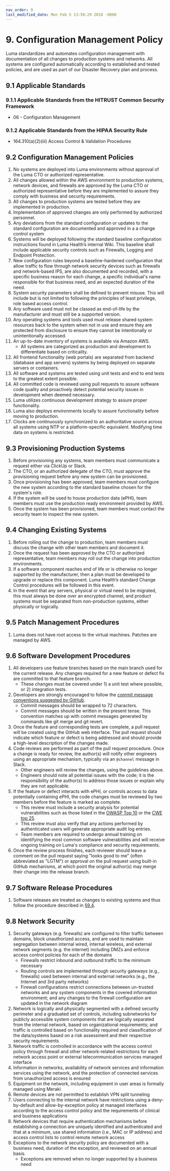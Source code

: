 ```yaml
---
nav_order: 9
last_modified_date: Mon Feb 5 13:50:29 2018 -0800
---
```


# 9. Configuration Management Policy

Luma standardizes and automates configuration management with documentation of all changes to production systems and networks. All systems are configured automatically according to established and tested policies, and are used as part of our Disaster Recovery plan and process.

## 9.1 Applicable Standards

### 9.1.1 Applicable Standards from the HITRUST Common Security Framework

* 06 - Configuration Management

### 9.1.2 Applicable Standards from the HIPAA Security Rule

* 164.310(a)(2)(iii) Access Control & Validation Procedures


## 9.2 Configuration Management Policies

1. No systems are deployed into Luma environments without approval of the Luma CTO or authorized representative.
1. All changes allowed within the AWS environment to production systems, network devices, and firewalls are approved by the Luma CTO or authorized representative before they are implemented to assure they comply with business and security requirements.
1. All changes to production systems are tested before they are implemented in production.
1. Implementation of approved changes are only performed by authorized personnel.
1. Any deviations from the standard configuration or updates to the standard configuration are documented and approved in a a change control system
1. Systems will be deployed following the standard baseline configuration instructions found in Luma Health’s internal Wiki. This baseline shall include applicable security controls such as Firewalls, Logging and Endpoint Protection.
1. New configuration rules beyond a baseline-hardened configuration that allow traffic to flow through network security devices such as firewalls and network-based IPS, are also documented and recorded, with a specific business reason for each change, a specific individual's name responsible for that business need, and an expected duration of the need.
1. System security parameters shall be defined to prevent misuse. This will include but is not limited to following the principles of least privilege, role based access control.
1. Any software used must not be classed as end-of-life by the manufacturer and must still be a supported version. 
1. Any operating systems and tools used must release shared system resources back to the system when not in use and ensure they are protected from disclosure to ensure they cannot be intentionally or unintentionally accessed. 
1. An up-to-date inventory of systems is available via Amazon AWS.
   * All systems are categorized as production and development to differentiate based on criticality.
1. All frontend functionality (web portals) are separated from backend (database and app servers) systems by being deployed on separate servers or containers.
1. All software and systems are tested using unit tests and end to end tests to the greatest extent possible.
1. All committed code is reviewed using pull requests to assure software code quality and proactively detect potential security issues in development when deemed necessary.
1. Luma utilizes continuous development strategy to assure proper functionality.
1. Luma also deploys environments locally to assure functionality before moving to production.
1. Clocks are continuously synchronized to an authoritative source across all systems using NTP or a platform-specific equivalent. Modifying time data on systems is restricted.


## 9.3 Provisioning Production Systems

1. Before provisioning any systems, team members must communicate a request either via ClickUp or Slack.
1. The CTO, or an authorized delegate of the CTO, must approve the provisioning request before any new system can be provisioned.
1. Once provisioning has been approved, team members must configure the new system according to the standard baseline chosen for the system's role.
1. If the system will be used to house production data (ePHI), team members must use the production ready environment provided by AWS.
1. Once the system has been provisioned, team members must contact the security team to inspect the new system.


## 9.4 Changing Existing Systems

1. Before rolling out the change to production, team members must discuss the change with other team members and document it.
1. Once the request has been approved by the CTO or authorized representative, team members may roll out the change into production environments.
1. If a software component reaches end of life or is otherwise no longer supported by the manufacturer, then a plan must be developed to upgrade or replace this component. Luma Health’s standard Change Control procedures will be followed in this event.
1. In the event that any servers, physical or virtual need to be migrated, this must always be done over an encrypted channel, and product systems must be separated from non-production systems, either physically or logically. 


## 9.5 Patch Management Procedures

1. Luma does not have root access to the virtual machines. Patches are managed by AWS.


## 9.6 Software Development Procedures

1. All developers use feature branches based on the main branch used for the current release. Any changes required for a new feature or defect fix are committed to that feature branch.
   * These changes must be covered under 1) a unit test where possible, or 2) integration tests.
1. Developers are strongly encouraged to follow the [commit message conventions suggested by GitHub](https://github.com/blog/926-shiny-new-commit-styles).
   * Commit messages should be wrapped to 72 characters.
   * Commit messages should be written in the present tense. This convention matches up with commit messages generated by commands like git merge and git revert.
1. Once the feature and corresponding tests are complete, a pull request will be created using the GitHub web interface. The pull request should indicate which feature or defect is being addressed and should provide a high-level description of the changes made.
1. Code reviews are performed as part of the pull request procedure. Once a change is ready for review, the author(s) will notify other engineers using an appropriate mechanism, typically via an `@channel` message in Slack.
   * Other engineers will review the changes, using the guidelines above.
   * Engineers should note all potential issues with the code; it is the responsibility of the author(s) to address those issues or explain why they are not applicable.
1. If the feature or defect interacts with ePHI, or controls access to data potentially containing ePHI, the code changes must be reviewed by two members before the feature is marked as complete.
   * This review must include a security analysis for potential vulnerabilities such as those listed in the [OWASP Top 10](https://www.owasp.org/index.php/Top10) or the [CWE top 25](http://cwe.mitre.org/top25/).
   * This review must also verify that any actions performed by authenticated users will generate appropriate audit log entries.
   * Team members are required to undergo annual training on identifying the most common software vulnerabilities and will receive ongoing training on Luma's compliance and security requirements.
1. Once the review process finishes, each reviewer should leave a comment on the pull request saying "looks good to me" (often abbreviated as "LGTM") or approval on the pull request using built-in GitHub mechanisms, at which point the original author(s) may merge their change into the release branch.


## 9.7 Software Release Procedures

1. Software releases are treated as changes to existing systems and thus follow the procedure described in [§9.4](#94-changing-existing-systems).


## 9.8 Network Security

1. Security gateways (e.g. firewalls) are configured to filter traffic between domains, block unauthorized access, and are used to maintain segregation between internal wired, internal wireless, and external network segments (e.g. the internet) including DMZs and enforce access control policies for each of the domains
   * Firewalls restrict inbound and outbound traffic to the minimum necessary
   * Routing controls are implemented through security gateways (e.g., firewalls) used between internal and external networks (e.g., the Internet and 3rd party networks)
   * Firewall configurations restrict connections between un-trusted networks and any system components in the covered information environment; and any changes to the firewall configuration are updated in the network diagram
1. Network is logically and physically segmented with a defined security perimeter and a graduated set of controls, including subnetworks for publicly accessible system components that are logically separated from the internal network, based on organizational requirements; and traffic is controlled based on functionality required and classification of the data/systems based on a risk assessment and their respective security requirements
1. Network traffic is controlled in accordance with the access control policy through firewall and other network-related restrictions for each network access point or external telecommunication services managed interface
1. Information in networks, availability of network services and information services using the network, and the protection of connected services from unauthorized access is ensured
1. Equipment on the network, including equipment in user areas is formally managed using Meraki
1. Remote devices are not permitted to establish VPN split tunneling
1. Users connecting to the internal network have restrictions using a deny-by-default and allow-by-exception policy at managed interfaces according to the access control policy and the requirements of clinical and business applications
1. Network devices that require authentication mechanisms before establishing a connection are uniquely identified and authenticated and that at a minimum, use shared information (i.e., MAC or IP address) and access control lists to control remote network access
1. Exceptions to the network security policy are documented with a business need, duration of the exception, and reviewed on an annual basis. 
	* Exceptions are removed when no longer supported by a business need

